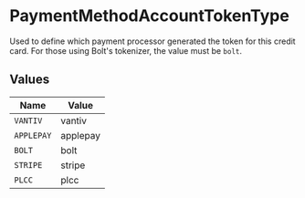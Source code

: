# PaymentMethodAccountTokenType

Used to define which payment processor generated the token for this credit card.  For those using Bolt's tokenizer, the value must be `bolt`.



## Values

| Name       | Value      |
| ---------- | ---------- |
| `VANTIV`   | vantiv     |
| `APPLEPAY` | applepay   |
| `BOLT`     | bolt       |
| `STRIPE`   | stripe     |
| `PLCC`     | plcc       |